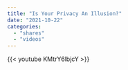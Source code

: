 ```yaml
---
title: "Is Your Privacy An Illusion?"
date: "2021-10-22"
categories:
  - "shares"
  - "videos"
---
```


{{< youtube KMtrY6lbjcY >}}
